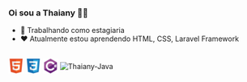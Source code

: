 ### Oi sou a Thaiany 👩‍💻


- 🧡 Trabalhando como estagiaria  
- ❤️ Atualmente estou aprendendo HTML, CSS, Laravel Framework 

<div style="display: inline_block"><br>
  <img align="center" alt="Thaiany-HTML" height="30" src="https://raw.githubusercontent.com/devicons/devicon/master/icons/html5/html5-original.svg">
  <img align="center" alt="Thaiany-CSS" height="30" src="https://raw.githubusercontent.com/devicons/devicon/master/icons/css3/css3-original.svg">
  <img align="center" alt="Thaiany-Csharp" height="30" src="https://raw.githubusercontent.com/devicons/devicon/master/icons/csharp/csharp-original.svg">
  <img align="center" alt="Thaiany-Java" height="30"  src="https://cdn.jsdelivr.net/gh/devicons/devicon@v2.15.1/devicon.min.css">

 </div>
 

